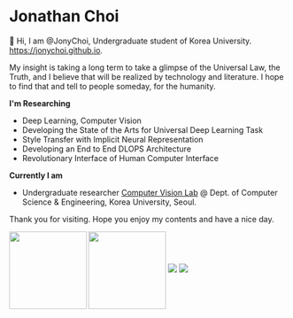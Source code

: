 # Jonathan Choi

👋 Hi, I am @JonyChoi, Undergraduate student of Korea University. https://jonychoi.github.io.

My insight is taking a long term to take a glimpse of the Universal Law, the Truth, and I believe that will be realized by technology and literature. I hope to find that and tell to people someday, for the humanity.

**I'm Researching**

- Deep Learning, Computer Vision
- Developing the State of the Arts for Universal Deep Learning Task
- Style Transfer with Implicit Neural Representation
- Developing an End to End DLOPS Architecture
- Revolutionary Interface of Human Computer Interface

**Currently I am**

- Undergraduate researcher [Computer Vision Lab](https://cvlab.korea.ac.kr/) @ Dept. of Computer Science & Engineering, Korea University, Seoul.

Thank you for visiting. Hope you enjoy my contents and have a nice day. 


<img align="left" src="https://github-readme-stats.vercel.app/api?username=jonychoi&show_icons=true&theme=algolia" height="140px" />
<img align="center" src="https://github-readme-stats.vercel.app/api/top-langs/?username=jonychoi&layout=compact&langs_count=8&theme=algolia" height="140px" />

<img src="https://img.shields.io/badge/Typescript-3178C6?style=flat&logo=typescript&logoColor=white"/>
<img src="https://img.shields.io/badge/AWS-232F3E?style=for-the-badge&logo=amazon%20aws&logoColor=black"/>